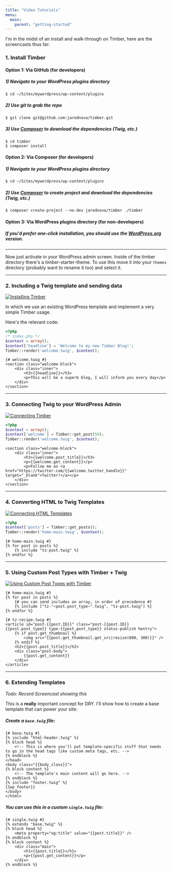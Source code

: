 ```yaml
---
title: "Video Tutorials"
menu:
  main:
    parent: "getting-started"
---
```


I'm in the midst of an install and walk-through on Timber, here are the screencasts thus far:

### 1. Install Timber

#### Option 1: Via GitHub (for developers)

##### 1) Navigate to your WordPress plugins directory
	$ cd ~/Sites/mywordpress/wp-content/plugins

##### 2) Use git to grab the repo
	$ git clone git@github.com:jarednova/timber.git

##### 3) Use [Composer](https://getcomposer.org/doc/00-intro.md) to download the dependencies (Twig, etc.)
	$ cd timber
	$ composer install

#### Option 2: Via Composer (for developers)

##### 1) Navigate to your WordPress plugins directory
    $ cd ~/Sites/mywordpress/wp-content/plugins

##### 2) Use [Composer](https://getcomposer.org/doc/00-intro.md) to create project and download the dependencies (Twig, etc.)
    $ composer create-project --no-dev jarednova/timber ./timber

#### Option 3: Via WordPress plugins directory (for non-developers)

##### If you'd prefer one-click installation, you should use the [WordPress.org](http://wordpress.org/plugins/timber-library/) version.

* * *

Now just activate in your WordPress admin screen. Inside of the timber directory there's a timber-starter-theme. To use this move it into your `themes` directory (probably want to rename it too) and select it.

* * *

### 2. Including a Twig template and sending data
[![Installing Timber](http://img.youtube.com/vi/SlMonnwVi5M/0.jpg)](http://www.youtube.com/watch?v=SlMonnwVi5M)

In which we use an existing WordPress template and implement a very simple Timber usage.

Here's the relevant code:

```php
<?php
/* index.php */
$context = array();
$context['headline'] = 'Welcome to my new Timber Blog!';
Timber::render('welcome.twig', $context);
```

```twig
{# welcome.twig #}
<section class="welcome-block">
	<div class="inner">
		<h3>{{headline}}</h3>
		<p>This will be a superb blog, I will inform you every day</p>
	</div>
</section>
```
* * *
### 3. Connecting Twig to your WordPress Admin
[![Connecting Timber](http://img.youtube.com/vi/C7HtYkaG2DQ/0.jpg)](http://www.youtube.com/watch?v=C7HtYkaG2DQ)

```php
<?php
$context = array();
$context['welcome'] = Timber::get_post(56);
Timber::render('welcome.twig', $context);
```

```twig
<section class="welcome-block">
	<div class="inner">
		<h3>{{welcome.post_title}}</h3>
		<p>{{welcome.get_content}}</p>
		<p>Follow me on <a href="https://twitter.com/{{welcome.twitter_handle}}" target="_blank">Twitter!</a></p>
	</div>
</section>
```
* * *
### 4. Converting HTML to Twig Templates
[![Connecting HTML Templates](http://img.youtube.com/vi/BxazrNBLK-0/0.jpg)](http://www.youtube.com/watch?v=BxazrNBLK-0)

```php
<?php
$context['posts'] = Timber::get_posts();
Timber::render('home-main.twig', $context);
```

```twig
{# home-main.twig #}
{% for post in posts %}
    {% include "tz-post.twig" %}
{% endfor %}
```

* * *

### 5. Using Custom Post Types with Timber + Twig

[![Using Custom Post Types with Timber](http://img.youtube.com/vi/19T0MStDLSQ/0.jpg)](http://www.youtube.com/watch?v=19T0MStDLSQ)

```twig
{# home-main.twig #}
{% for post in posts %}
	{# you can send includes an array, in order of precedence #}
	{% include ["tz-"~post.post_type~".twig", "tz-post.twig"] %}
{% endfor %}
```

```twig
{# tz-recipe.twig #}
<article id="post-{{post.ID}}" class="post-{{post.ID}} {{post.post_type}} type-{{post.post_type}} status-publish hentry">
	{% if post.get_thumbnail %}
		<img src="{{post.get_thumbnail.get_src|resize(600, 300)}}" />
	{% endif %}
	<h2>{{post.post_title}}</h2>
	<div class="post-body">
		{{post.get_content}}
	</div>
</article>
```
* * *
### 6. Extending Templates
_Todo: Record Screencast showing this_

This is a **really** important concept for DRY. I'll show how to create a base template that can power your site:

##### Create a `base.twig` file:

```twig
{# base.twig #}
{% include "html-header.twig" %}
{% block head %}
	<!-- This is where you'll put template-specific stuff that needs to go in the head tags like custom meta tags, etc. -->
{% endblock %}
</head>
<body class="{{body_class}}">
{% block content %}
	<!-- The template's main content will go here. -->
{% endblock %}
{% include "footer.twig" %}
{{wp_footer}}
</body>
</html>
```

##### You can use this in a custom `single.twig` file:

```twig
{# single.twig #}
{% extends "base.twig" %}
{% block head %}
	<meta property="og:title" value="{{post.title}}" />
{% endblock %}
{% block content %}
	<div class="main">
		<h1>{{post.title}}</h1>
		<p>{{post.get_content}}</p>
	</div>
{% endblock %}
```
